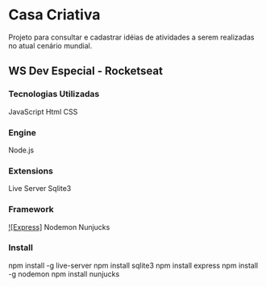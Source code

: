 # Casa Criativa
Projeto para consultar e cadastrar idéias de atividades a serem realizadas no atual cenário mundial.

## WS Dev Especial - Rocketseat

### Tecnologias Utilizadas
JavaScript
Html
CSS

### Engine
Node.js

### Extensions
Live Server
Sqlite3

### Framework
[![Express]](https://www.npmjs.com/package/express)
Nodemon
Nunjucks

### Install
npm install -g live-server
npm install sqlite3
npm install express
npm install -g nodemon
npm install nunjucks





